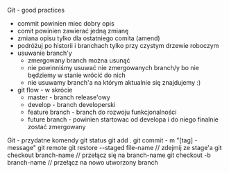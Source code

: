 Git - good practices

* commit powinien miec dobry opis
* comit powinien zawierać jedną zmianę
* zmiana opisu tylko dla ostatniego comita (amend)
* podróżuj po historii i branchach tylko przy czystym drzewie roboczym
* usuwanie branch'y
    * zmergowany branch można usunąć
    * nie powinniśmy usuwać nie zmergowanych branch/y bo nie będziemy w stanie wrócić do nich
    * nie usuwamy branch'a na którym aktualnie się znajdujemy :)
* git flow - w skrócie
    * master - branch release'owy
    * develop - branch developerski
    * feature branch - branch do rozwoju funkcjonalności
    * future branch - powinien startowac od developa i do niego finalnie zostać zmergowany


Git - przydatne komendy
git status
git add .
git commit - m "[tag] - message"
git remote
git restore --staged file-name // zdejmij ze stage'a
git checkout branch-name // przełącz się na branch-name
git checkout -b branch-name // przełącz na nowo utworzony branch

